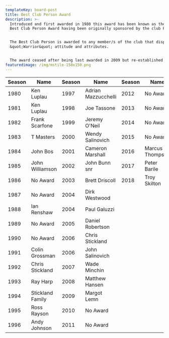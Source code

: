 ```yaml
---
templateKey: board-post
title: Best Club Person Award
description: >-
  Introduced and first awarded in 1980 this award has been known as the Patrons
  Best Club Person Award having been originally sponsored by the club Patrons.


  The Best Club Person is awarded to any member/s of the club that displays the
  &quot;Warrior&quot; attitude and attributes.


  The award ceased after being last awarded in 2009 but re-established in 2016.
featuredimage: /img/mstile-150x150.png
---
```

| Season | Name             | Season | Name                | Season | Name            |
| ------ | ---------------- | ------ | ------------------- | ------ | --------------- |
| 1980   | Ken Luplau       | 1997   | Adrian Mazzucchelli | 2012   | No Award        |
| 1981   | Ken Luplau       | 1998   | Joe Tassone         | 2013   | No Award        |
| 1982   | Frank Scarfone   | 1999   | Jeremy O&#39;Neil   | 2014   | No Award        |
| 1983   | T Masters        | 2000   | Wendy Salinovich    | 2015   | No Award        |
| 1984   | John Bos         | 2001   | Cameron Marshall    | 2016   | Marcus Thompson |
| 1985   | John Williamson  | 2002   | John Bunn snr       | 2017   | Peter Barile    |
| 1986   | No Award         | 2003   | Brett Driscoll      | 2018   | Troy Skilton    |
| 1987   | No Award         | 2004   | Dirk Westwood       |        |                 |
| 1988   | Ian Renshaw      | 2004   | Paul Galuzzi        |        |                 |
| 1989   | No Award         | 2005   | Daniel Robertson    |        |                 |
| 1990   | No Award         | 2006   | Chris Stickland     |        |                 |
| 1991   | Colin Grossman   | 2006   | John Salinovich     |        |                 |
| 1992   | Chris Stickland  | 2007   | Wade Minchin        |        |                 |
| 1993   | Ray Harp         | 2008   | Matthew Hansen      |        |                 |
| 1994   | Stickland Family | 2009   | Margot Lemn         |        |                 |
| 1995   | Ross Rayson      | 2010   | No Award            |        |                 |
| 1996   | Andy Johnson     | 2011   | No Award            |        |                 |
